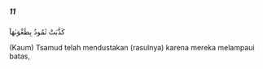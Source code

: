 ##### 11

<span class="ayah">كَذَّبَتْ ثَمُودُ بِطَغْوَىٰهَآ</span>

<span class="ayah_translation">(Kaum) Tsamud telah mendustakan (rasulnya) karena mereka melampaui batas,</span>
